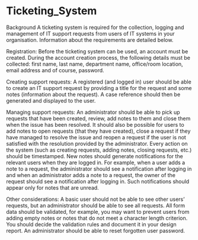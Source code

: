 # Ticketing_System

Background
A ticketing system is required for the collection, logging and management of IT support requests from users of IT systems in your organisation. Information about the requirements are detailed below.

Registration:
Before the ticketing system can be used, an account must be created. During the account creation process, the following details must be collected: first name, last name, department name, office/room location, email address and of course, password.

Creating support requests:
A registered (and logged in) user should be able to create an IT support request by providing a title for the request and some notes (information about the request). A case reference should then be generated and displayed to the user.

Managing support requests:
An administrator should be able to pick up requests that have been created, review, add notes to them and close them when the issue has been resolved. It should also be possible for users to add notes to open requests (that they have created), close a request if they have managed to resolve the issue and reopen a request if the user is not satisfied with the resolution provided by the administrator. Every action on the system (such as creating requests, adding notes, closing requests, etc.) should be timestamped. New notes should generate notifications for the relevant users when they are logged in. For example, when a user adds a note to a request, the administrator should see a notification after logging in and when an administrator adds a note to a request, the owner of the request should see a notification after logging in. Such notifications should appear only for notes that are unread.

Other considerations:
A basic user should not be able to see other users’ requests, but an administrator should be able to see all requests. All form data should be validated, for example, you may want to prevent users from adding empty notes or notes that do not meet a character length criterion. You should decide the validation rules and document it in your design report. An administrator should be able to reset forgotten user password.
